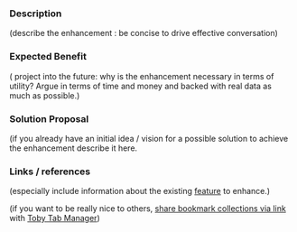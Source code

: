 ### Description

(describe the enhancement : be concise to drive effective conversation)

### Expected Benefit

( project into the future: why is the enhancement necessary in terms of utility? Argue in terms of time and money and backed with real data as much as possible.)

### Solution Proposal

(if you already have an initial idea / vision for a possible solution to achieve the enhancement describe it here.

### Links / references

(especially include information about the existing [feature](Feature_Proposal.md) to enhance.)

(if you want to be really nice to others, [share bookmark collections via link](https://www.gettoby.com/blog/post/sharing-is-caring) with [Toby Tab Manager](https://www.gettoby.com))
